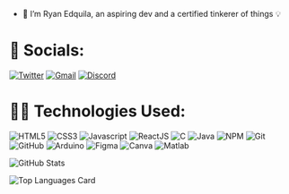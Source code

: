 - 👋 I’m Ryan Edquila, an aspiring dev and a certified tinkerer of things 💡

<!---
rcseven/rcseven is a ✨ special ✨ repository because its `README.md` (this file) appears on your GitHub profile.
You can click the Preview link to take a look at your changes.
--->
# 📱 Socials:
[![Twitter](https://img.shields.io/badge/Twitter-1DA1F2?style=for-the-badge&logo=twitter&logoColor=white)](https://twitter.com/arceeseven) [![Gmail](https://img.shields.io/badge/Gmail-D14836?style=for-the-badge&logo=gmail&logoColor=white)](rcedquila@gmail.com) [![Discord](https://img.shields.io/badge/Discord-7289DA?style=for-the-badge&logo=discord&logoColor=white)](Bomboclaat#1548)

# 👨‍💻 Technologies Used:
![HTML5](https://img.shields.io/badge/HTML5-E34F26?style=for-the-badge&logo=html5&logoColor=white) ![CSS3](https://img.shields.io/badge/CSS3-1572B6?style=for-the-badge&logo=css3&logoColor=white) ![Javascript](https://img.shields.io/badge/JavaScript-F7DF1E?style=for-the-badge&logo=javascript&logoColor=black) ![ReactJS](https://img.shields.io/badge/React-20232A?style=for-the-badge&logo=react&logoColor=61DAFB) ![C](https://img.shields.io/badge/C-00599C?style=for-the-badge&logo=c&logoColor=white) ![Java](https://img.shields.io/badge/Java-ED8B00?style=for-the-badge&logo=java&logoColor=white) ![NPM](https://img.shields.io/badge/NPM-%23000000.svg?style=for-the-badge&logo=npm&logoColor=white) ![Git](https://img.shields.io/badge/Git-important.svg?style=for-the-badge&logo=git&logoColor=white) ![GitHub](https://img.shields.io/badge/GitHub-100000?style=for-the-badge&logo=github&logoColor=white) ![Arduino](https://img.shields.io/badge/Arduino-blue.svg?style=for-the-badge&logo=arduino&logoColor=white) ![Figma](https://img.shields.io/badge/figma-%23F24E1E.svg?style=for-the-badge&logo=figma&logoColor=white) ![Canva](https://img.shields.io/badge/Canva-61DAfb.svg?style=for-the-badge&logo=canva&logoColor=white) ![Matlab](https://img.shields.io/badge/Matlab-00599C.svg?style=for-the-badge&logo=matlab&logoColor=white) 

![GitHub Stats](https://github-readme-stats.vercel.app/api?username=rcseven&theme=radical)

![Top Languages Card](https://github-readme-stats.vercel.app/api/top-langs/?username=rcseven&theme=radical&layout=compact)
